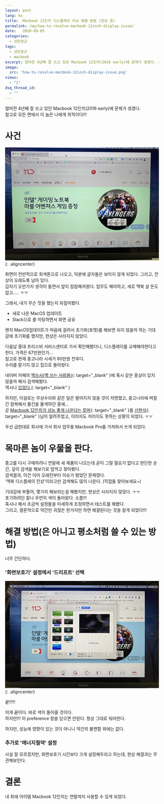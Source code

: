 ```yaml
---
layout: post
lang: ko
title:  Macbook 12인치 디스플레이 이슈 해결 방법 (잔상 등)
permalink: /wp/how-to-resolve-macbook-12inch-display-issue/
date:   2020-09-05
categories:
  - 성민장군
tags:
  - 성민장군
  - macbook
excerpt: 얼마전 4년째 잘 쓰고 있던 Macbook 12인치(2016 early)에 문제가 생겼다. 참고로 모든 면에서 이 놈은 나에게 최적이다!!! 사건!!! 화면이 전반적으로 회색톤으로 나오고, 덕분에 글자들은 보이지 않게 되었다. 그리고, 잔상이 오래도록 남아 있다. 갑자기 오만가지 생각이 들면서 앞이 캄캄해져왔다. 업무도 해야하고, 새로 맥북 살 돈도 없고..... ㅜㅜ 그래서, 내가 무슨 짓을 했는지 되짚어봤다. 새로 나온 MacOS 업데이트, Slack으로 콜 미팅하면서 화면 공유. 왠지 MacOS업데이트가 마음에 걸려서 초기화(포맷)를 해보면 되지 않을까 하는 기대감에 초기화를 했지만, 현상은 사라지지 않았다. 다음날 홍대 프리스비 서비스센터로 가서 확인해봤더니, 디스플레이를 교체해야한다고 한다. 가격은 67만원인가... 참고로 현재 중고나라 시세가 60만원 전후다. 수리를 맡기지 않고 집으로 돌아왔다. 네이버 카페의 [맥쓰사(맥 쓰는 사람들)]에 혹시 같은 증상이 있지 않을까 해서 검색해봤 [...]
image:
  src: 'how-to-resolve-macbook-12inch-display-issue.png'
views:
  - "1"
dsq_thread_id:
  - ""
---
```


얼마전 4년째 잘 쓰고 있던 Macbook 12인치(2016 early)에 문제가 생겼다.  
참고로 모든 면에서 이 놈은 나에게 최적이다!!!

# 사건

![맥북 12인치에 생긴 잔상 및 회색 영역](/assets/img/2020/macbook-display-issue.png){: .aligncenter}

화면이 전반적으로 회색톤으로 나오고, 덕분에 글자들은 보이지 않게 되었다. 그리고, 잔상이 오래도록 남아 있다.  
갑자기 오만가지 생각이 들면서 앞이 캄캄해져왔다.
업무도 해야하고, 새로 맥북 살 돈도 없고..... ㅜㅜ

그래서, 내가 무슨 짓을 했는지 되짚어봤다.

* 새로 나온 MacOS 업데이트
* Slack으로 콜 미팅하면서 화면 공유

왠지 MacOS업데이트가 마음에 걸려서 초기화(포맷)를 해보면 되지 않을까 하는 기대감에 초기화를 했지만, 현상은 사라지지 않았다.

다음날 홍대 프리스비 서비스센터로 가서 확인해봤더니, 디스플레이를 교체해야한다고 한다. 가격은 67만원인가...  
참고로 현재 중고나라 시세가 60만원 전후다.   
수리를 맡기지 않고 집으로 돌아왔다.

네이버 카페의 [맥쓰사(맥 쓰는 사람들)](//cafe.naver.com/inmacbook){: target="_blank" }에 혹시 같은 증상이 있지 않을까 해서 검색해봤다.  
역시나 [있었다.](//cafe.naver.com/inmacbook/2324705){: target="_blank" }

하지만, 이걸로는 무상수리와 같은 일은 벌어지지 않을 것이 자명했고, 중고나라에 며칠간 잠복해서 물건을 물색하던 중에...  
곧 [Macbook 12인치가 성능 좋게 나온다는 루머](//9to5mac.com/2020/08/31/12-inch-macbook-returning/){: target="_blank" }를 [신현석](//hyeonseok.com/){: target="_blank" }님이 알려주었고, 이러지도 저러지도 못하는 상황이 되었다. ㅜㅜ

우선 급한대로 회사에 가서 회사 업무용 Macbook Pro를 가져와서 쓰게 되었다.

# 목마른 놈이 우물을 판다.

중고를 다시 구매하려니 연말에 새 제품이 나오는데 굳이 그럴 필요가 없다고 판단한 순간, 깊이 검색을 해보기로 맘먹고 찾아봤다.  
검색결과, 이건 이미 오래전부터 이슈가 됐었던 문제였다.  
'맥북 디스플레이 잔상'이라고만 검색해도 많이 나온다. (직접들 찾아보세요~)

기대감에 부풀어, 몇가지 해보라는걸 해봤지만, 현상은 사라지지 않았다. ㅜㅜ  
포기하려던 찰나 우연히 색이 돌아왔다. 소름!!!  
혹시나 해서 조금씩 설정들을 미세하게 조정하면서 테스트를 해봤다.  
그리고, 결론적으로 약간만 귀찮은 한가지만 하면 해결된다는 것을 알게 되었다!!! 

# 해결 방법(은 아니고 평소처럼 쓸 수 있는 방법)

너무 간단하다.

### '화면보호기' 설정에서 '드리프트' 선택

!['화면보호기' 설정에서 '드리프트' 선택](/assets/img/2020/macbook-preference-1.png){: .aligncenter}

끝!!!!!

이게 끝이다. 바로 색이 돌아올 것이다.   
하지만!!! 이 preference 창을 닫으면 안된다. 항상 그대로 둬야한다. 

하지만, 성능에 영향이 있는 것이 아니니 약간의 불편함 외에는 없다. 

### 추가로 '에너지절약' 설정

사실 잘 모르겠지만, 화면보호기 시간보다 크게 설정해두라고 하는데, 현상 해결과는 무관해보인다.


# 결론

내 최애 아이템 Macbook 12인치는 연말까지 사용할 수 있게 되었다.